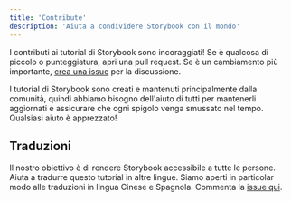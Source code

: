 ```yaml
---
title: 'Contribute'
description: 'Aiuta a condividere Storybook con il mondo'
---
```


I contributi ai tutorial di Storybook sono incoraggiati! Se è qualcosa di piccolo o punteggiatura, apri una pull request. Se è un cambiamento più importante, [crea una issue](https://github.com/chromaui/learnstorybook.com/issues) per la discussione.

I tutorial di Storybook sono creati e mantenuti principalmente dalla comunità, quindi abbiamo bisogno dell'aiuto di tutti per mantenerli aggiornati e assicurare che ogni spigolo venga smussato nel tempo. Qualsiasi aiuto è apprezzato!

## Traduzioni

Il nostro obiettivo è di rendere Storybook accessibile a tutte le persone. Aiuta a tradurre questo tutorial in altre lingue. Siamo aperti in particolar modo alle traduzioni in lingua Cinese e Spagnola. Commenta la [issue qui](https://github.com/chromaui/learnstorybook.com/issues/3).
